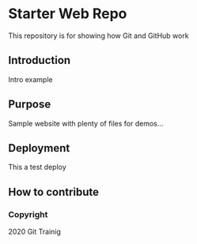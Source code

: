 # Starter Web Repo

This repository is for showing how Git and GitHub work

## Introduction

Intro example
## Purpose
Sample website with plenty of files for demos...

## Deployment

This a test deploy
## How to contribute


### Copyright

2020 Git Trainig